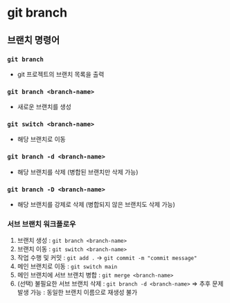 # git branch

## 브랜치 명령어

### `git branch`

- git 프로젝트의 브랜치 목록을 출력

### `git branch <branch-name>`

- 새로운 브랜치를 생성

### `git switch <branch-name>`

- 해당 브랜치로 이동

### `git branch -d <branch-name>`

- 해당 브랜치를 삭제 (병합된 브랜치만 삭제 가능)

### `git branch -D <branch-name>`

- 해당 브랜치를 강제로 삭제 (병합되지 않은 브랜치도 삭제 가능)

### 서브 브랜치 워크플로우

1. 브랜치 생성 : `git branch <branch-name>`
2. 브랜치 이동 : `git switch <branch-name>`
3. 작업 수행 및 커밋 : `git add .` -> `git commit -m "commit message"`
4. 메인 브랜치로 이동 : `git switch main`
5. 메인 브랜치에 서브 브랜치 병합 : `git merge <branch-name>`
6. (선택) 불필요한 서브 브랜치 삭제 : `git branch -d <branch-name>` => 추후 문제 발생 가능 : 동일한 브랜치 이름으로 재생성 불가
